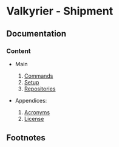 # Valkyrier - Shipment
## Documentation

### Content
* Main
  1. [Commands](commands.md)
  2. [Setup](setup.md)
  3. [Repositories](repositories.md)

* Appendices:
   1. [Acronyms](acronyms.md)
   2. [License](license.md)


## Footnotes



